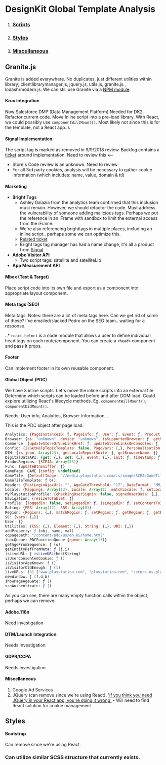 
# **DesignKit Global Template Analysis**

  

1.  ### [Scripts](#scripts)

2.  ### [Styles](#styles)

3.  ### [Miscellaneous](#miscellaneous)
 

## Granite.js

Granite is added everywhere. No duplicates, just different utilities within library; clientlibrarymanager.js, jquery.js, utils.js, granite.js., lodash/modern.js. We can still use Granite via a [NPM module](https://www.npmjs.com/package/granite).

#### Krux Integration
Now Salesforce DMP (Data Management Platform)
Needed for DK2. Refactor current code. Move inline script into a pre-load library. With React, we could possibly use `componentWillMount()`. Most likely not since this is for the template, not a React app..s
 
#### Signal Implementation
The script tag is marked as removed in 9/9/2018 review. Backlog contains a [ticket](https://jira.sie.sony.com/browse/PM-8521?page=com.docminer.jira.issue-links%3Acom.kintosoft.jira.links.tab-panel) around implementation. 
Need to review this <--
- Store's Code review is an unknown. Need to review.
- For all 3rd party cookies, analysis will be necessary to gather cookie information (which includes: name, value, domain & ttl)

#### Marketing

- **Bright Tags**<br />
	- Ashley Galazia from the analytics team confirmed that this inclusion must remain. However, we should refactor the code. Must address the vulnerability of someone adding malicious tags. Perhaps we put the reference in an iFrame with sandbox to limit the external access from the iFrame.
	- We're also referencing brighttags in multiple places, including an inline script.. perhaps some we can optimize this.<br />
	- [Related ticket](https://jira.sie.sony.com/browse/DKTWO-154)
	- Bright tags tag manager has had a name change, it's all a product from [Signal](https://www.signal.co/blog/signals-tag-management-feature-now-free/)
- **Adobe Visitor API**
	- Two script tags: satellite and satelliteLib
- **App Measurement API**


#### Mbox (Test & Target)
Place script code into its own file and export as a component into appropriate layout component.
 
#### Meta tags (SEO)

Meta tags. Notes: there are a lot of meta tags here. Can we get rid of some of these? I've emailed/slacked Pedro on the SEO team.. waiting for a response.

..* `react-helmet` is a node module that allows a user to define individual head tags on each route/component. You can create a `<head>` component and pass it props.

#### Footer
Can implement footer in its own reusable component.

#### Global Object (PDC)

We have 3 inline scripts. Let's move the inline scripts into an external file. Determine which scripts can be loaded before and after DOM load. Could explore utilizing React's lifecycle methods. Eg. `componentWillMount()`, `componentDidMount()`.

Needs: User info, Analytics, Browser Information, ..

This is the PDC object after page load:

```js
Analytics: {PageInstanceID: ƒ, PageInfo: ƒ, User: ƒ, Event: ƒ, Product: ƒ, …}
Browser: {os: "unknown", device: "unknown", isSupportedBrowser: ƒ, getViewport: ƒ}
Commerce: {updateStoreOrVueLinkHref: ƒ, updateStoreLinksOnConsoles: ƒ, getGamePlatform: ƒ}
Config: {isGetHelpTopicTemplate: false, PageVars: {…}, Personalisation: {…}, Tracking: {…}}
DTM: {rs_json: Array(23), getLocaleReportSuite: ƒ, getBrowserName: ƒ}
DigitalDataAPI: {get: {…}, set: {…}, event: {…}, init: ƒ, timeStamp: ƒ, …}
ExodusRegions: {SCEJA: Array(13)}
Func: {updateBtnSniffer: ƒ}
GamePage: GAME {config: undefined}
GameTile: {DefaultImage: "//media.playstation.com/is/image/SCEA/GameTile_Default_02Jun14?$GameTile_Small$"}
GameTileTemplate: ƒ b()
Header: {PostLoginAjaxUrl: "", AgeGateThreshold: "17", DateFormat: "MM/dd/yyyy", MyPlaystationLoginUrl: "https://io.playstation.com", MyPlaystationCookieDecryptionUrl: "https://io.playstation.com/playstation/psn/decrypt", …}
Locale: {Mappings: Array(13), Locale: Array(1), matchLocale: ƒ, setLocale: ƒ, getLocale: ƒ}
MyPlaystationProfile: {checkingUserSignIn: false, signedUserData: {…}, callbacks: Array(0), getSignedUserData: ƒ, redirectToLogin: ƒ, …}
Navigation: {resizeToTablet: ƒ}
Profile: {loggedIn: false, setLoggedIn: ƒ, isLoggedIn: ƒ, setContentToId: ƒ, setContentToSmallAvatar: ƒ, …}
Rating: {PRS: Array(12), SRS: Array(0)}
Region: {Regions: {…}, matchRegion: ƒ, setRegion: ƒ, getRegion: ƒ, getExodusRegion: ƒ, …}
SC: {vars: {…}}
User: {}
Utilities: {CSS: {…}, Element: {…}, String: {…}, URI: {…}}
addProperty: ƒ (obj, name, val)
cqpagepath: "/content/pdc/us/en_US/home.html"
funcQueue: PDCFunctionQueue {queue: Array(13)}
getAgeFromSequence: ƒ (o)
getEntityDefFromMeta: ƒ (j,i)
isLiveURL: ƒ isLiveURL(hostString)
isUserConsentedCookie: ƒ ()
isVisitorAgeKnown: ƒ ()
isVisitorOldEnough: ƒ (l)
liveURLs: (3) ["www.playstation.com", "playstation.com", "secure.us.playstation.com"]
newWindow: ƒ (f,d,b)
showPageAgeGate: ƒ ()
ssoAuthenticate: ƒ ()
```

As you can see, there are many empty function calls within the object, perhaps we can remove.

#### Adobe.118n
Need investigation

#### DTM/Launch Integration
Needs investigation

#### GDPR/CCPA
Needs investigation

#### Miscellaneous
1. Google Ad Services
2. JQuery (can remove since we're using React). ['If you think you need JQuery in your React app, you're doing it wrong']([https://medium.com/@wisecobbler/if-you-think-you-need-jquery-in-your-react-app-you-re-doing-it-wrong-77899ed7217e](https://medium.com/@wisecobbler/if-you-think-you-need-jquery-in-your-react-app-you-re-doing-it-wrong-77899ed7217e))
		- Will need to find React solution for cookie management

## Styles

#### Bootstrap
Can remove since we're using React.

### Can utilize similar SCSS structure that currently exists.
